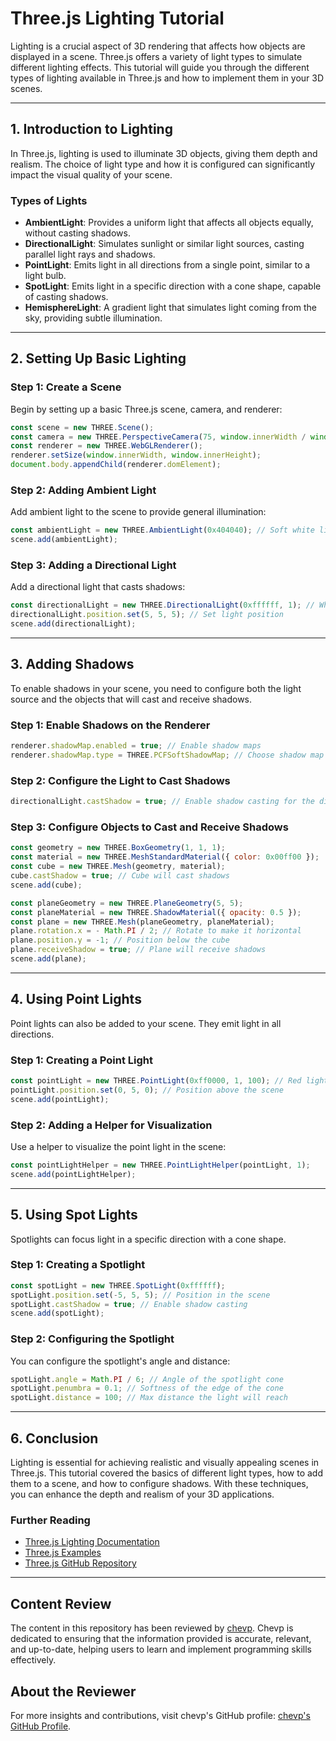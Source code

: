
# Three.js Lighting Tutorial

Lighting is a crucial aspect of 3D rendering that affects how objects are displayed in a scene. Three.js offers a variety of light types to simulate different lighting effects. This tutorial will guide you through the different types of lighting available in Three.js and how to implement them in your 3D scenes.

---

## 1. Introduction to Lighting

In Three.js, lighting is used to illuminate 3D objects, giving them depth and realism. The choice of light type and how it is configured can significantly impact the visual quality of your scene.

### Types of Lights

- **AmbientLight**: Provides a uniform light that affects all objects equally, without casting shadows.
- **DirectionalLight**: Simulates sunlight or similar light sources, casting parallel light rays and shadows.
- **PointLight**: Emits light in all directions from a single point, similar to a light bulb.
- **SpotLight**: Emits light in a specific direction with a cone shape, capable of casting shadows.
- **HemisphereLight**: A gradient light that simulates light coming from the sky, providing subtle illumination.

---

## 2. Setting Up Basic Lighting

### Step 1: Create a Scene

Begin by setting up a basic Three.js scene, camera, and renderer:

```javascript
const scene = new THREE.Scene();
const camera = new THREE.PerspectiveCamera(75, window.innerWidth / window.innerHeight, 0.1, 1000);
const renderer = new THREE.WebGLRenderer();
renderer.setSize(window.innerWidth, window.innerHeight);
document.body.appendChild(renderer.domElement);
```

### Step 2: Adding Ambient Light

Add ambient light to the scene to provide general illumination:

```javascript
const ambientLight = new THREE.AmbientLight(0x404040); // Soft white light
scene.add(ambientLight);
```

### Step 3: Adding a Directional Light

Add a directional light that casts shadows:

```javascript
const directionalLight = new THREE.DirectionalLight(0xffffff, 1); // White light with full intensity
directionalLight.position.set(5, 5, 5); // Set light position
scene.add(directionalLight);
```

---

## 3. Adding Shadows

To enable shadows in your scene, you need to configure both the light source and the objects that will cast and receive shadows.

### Step 1: Enable Shadows on the Renderer

```javascript
renderer.shadowMap.enabled = true; // Enable shadow maps
renderer.shadowMap.type = THREE.PCFSoftShadowMap; // Choose shadow map type
```

### Step 2: Configure the Light to Cast Shadows

```javascript
directionalLight.castShadow = true; // Enable shadow casting for the directional light
```

### Step 3: Configure Objects to Cast and Receive Shadows

```javascript
const geometry = new THREE.BoxGeometry(1, 1, 1);
const material = new THREE.MeshStandardMaterial({ color: 0x00ff00 });
const cube = new THREE.Mesh(geometry, material);
cube.castShadow = true; // Cube will cast shadows
scene.add(cube);

const planeGeometry = new THREE.PlaneGeometry(5, 5);
const planeMaterial = new THREE.ShadowMaterial({ opacity: 0.5 });
const plane = new THREE.Mesh(planeGeometry, planeMaterial);
plane.rotation.x = - Math.PI / 2; // Rotate to make it horizontal
plane.position.y = -1; // Position below the cube
plane.receiveShadow = true; // Plane will receive shadows
scene.add(plane);
```

---

## 4. Using Point Lights

Point lights can also be added to your scene. They emit light in all directions.

### Step 1: Creating a Point Light

```javascript
const pointLight = new THREE.PointLight(0xff0000, 1, 100); // Red light
pointLight.position.set(0, 5, 0); // Position above the scene
scene.add(pointLight);
```

### Step 2: Adding a Helper for Visualization

Use a helper to visualize the point light in the scene:

```javascript
const pointLightHelper = new THREE.PointLightHelper(pointLight, 1);
scene.add(pointLightHelper);
```

---

## 5. Using Spot Lights

Spotlights can focus light in a specific direction with a cone shape.

### Step 1: Creating a Spotlight

```javascript
const spotLight = new THREE.SpotLight(0xffffff);
spotLight.position.set(-5, 5, 5); // Position in the scene
spotLight.castShadow = true; // Enable shadow casting
scene.add(spotLight);
```

### Step 2: Configuring the Spotlight

You can configure the spotlight's angle and distance:

```javascript
spotLight.angle = Math.PI / 6; // Angle of the spotlight cone
spotLight.penumbra = 0.1; // Softness of the edge of the cone
spotLight.distance = 100; // Max distance the light will reach
```

---

## 6. Conclusion

Lighting is essential for achieving realistic and visually appealing scenes in Three.js. This tutorial covered the basics of different light types, how to add them to a scene, and how to configure shadows. With these techniques, you can enhance the depth and realism of your 3D applications.

### Further Reading

- [Three.js Lighting Documentation](https://threejs.org/docs/index.html#manual/en/introduction/Lighting)
- [Three.js Examples](https://threejs.org/examples/)
- [Three.js GitHub Repository](https://github.com/mrdoob/three.js)

---

## Content Review

The content in this repository has been reviewed by [chevp](https://github.com/chevp). Chevp is dedicated to ensuring that the information provided is accurate, relevant, and up-to-date, helping users to learn and implement programming skills effectively.

## About the Reviewer

For more insights and contributions, visit chevp's GitHub profile: [chevp's GitHub Profile](https://github.com/chevp).
